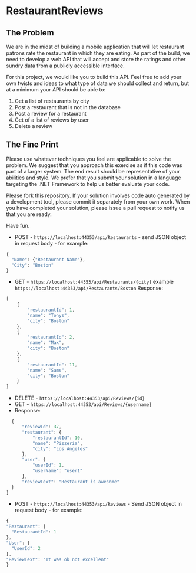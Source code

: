 RestaurantReviews
=================

The Problem
--------------
We are in the midst of building a mobile application that will let restaurant patrons rate the restaurant in which they are eating. As part of the build, we need to develop a web API that will accept and store the ratings and other sundry data from a publicly accessible interface. 

For this project, we would like you to build this API. Feel free to add your own twists and ideas to what type of data we should collect and return, but at a minimum your API should be able to:

1. Get a list of restaurants by city
2. Post a restaurant that is not in the database
3. Post a review for a restaurant
4. Get of a list of reviews by user
5. Delete a review

The Fine Print
--------------
Please use whatever techniques you feel are applicable to solve the problem. We suggest that you approach this exercise as if this code was part of a larger system. The end result should be representative of your abilities and style.  We prefer that you submit your solution in a language targeting the .NET Framework to help us better evaluate your code.

Please fork this repository. If your solution involves code auto generated by a development  tool, please commit it separately from your own work.  When you have completed your solution, please issue a pull request to notify us that you are ready.

Have fun.


 - POST -   `https://localhost:44353/api/Restaurants` - send JSON object in request body - for example: 
  ```javascript
{
	"Name": {"Restaurant Name"},
	"City": "Boston"
}
  ```
 - GET -    `https://localhost:44353/api/Restaurants/{city}`
     example 
     `https://localhost:44353/api/Restaurants/Boston`
     Response:
```javascript
[
    {
        "restaurantId": 1,
        "name": "Tonys",
        "city": "Boston"
    },
    {
        "restaurantId": 2,
        "name": "Max",
        "city": "Boston"
    },
    {
        "restaurantId": 11,
        "name": "Sams",
        "city": "Boston"
    }
]
```
 - DELETE - `https://localhost:44353/api/Reviews/{id}`
 - GET -          `https://localhost:44353/api/Reviews/{username}`
 - Response:
  ``` javascript
    {
        "reviewId": 37,
        "restaurant": {
            "restaurantId": 10,
            "name": "Pizzeria",
            "city": "Los Angeles"
        },
        "user": {
            "userId": 1,
            "userName": "user1"
        },
        "reviewText": "Restaurant is awesome"
    }
]
```
 - POST -   `https://localhost:44353/api/Reviews`  - Send JSON object in request body - for example: 
  
  ``` javascript
{
  "Restaurant": {
    "RestaurantId": 1
  },
  "User": {
    "UserId": 2
  },
  "ReviewText": "It was ok not excellent"
}
  ```
    
  
